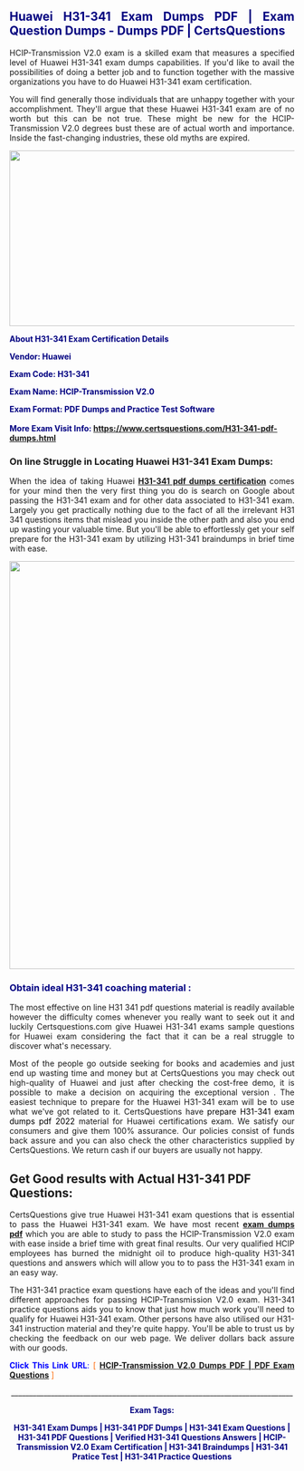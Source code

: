 <h2 style="text-align: justify;"><span style="color: #000080;">Huawei H31-341 Exam Dumps PDF | Exam Question Dumps - Dumps PDF | CertsQuestions</span></h2>
<p style="text-align: justify;">HCIP-Transmission V2.0 exam is a skilled exam that measures a specified level of Huawei  H31-341 exam dumps capabilities. If you'd like to avail the possibilities of doing a better job and to function together with the massive organizations you have to do Huawei H31-341 exam certification.</p>
<p style="text-align: justify;">You will find generally those individuals that are unhappy together with your accomplishment. They'll argue that these Huawei  H31-341 exam are of no worth but this can be not true. These might be new for the HCIP-Transmission V2.0 degrees bust these are of actual worth and importance. Inside the fast-changing industries, these old myths are expired.</p>
<p><img style="display: block; margin-left: auto; margin-right: auto;" src="https://i.imgur.com/eaP4ae9.png" width="840" height="310" /></p>
<p><span style="color: #000080;"><strong>About H31-341 Exam Certification Details</strong></span></p>
<p><span style="color: #000080;"><strong>Vendor: Huawei<br /></strong></span></p>
<p><span style="color: #000080;"><strong>Exam Code: H31-341</strong></span></p>
<p><span style="color: #000080;"><strong>Exam Name: HCIP-Transmission V2.0</strong></span></p>
<p><span style="color: #000080;"><strong>Exam Format: PDF Dumps and Practice Test Software<br /><br />More Exam Visit Info: <span style="color: #ff6600;"><a href="https://www.certsquestions.com/H31-341-pdf-dumps.html">https://www.certsquestions.com/H31-341-pdf-dumps.html</a></span></strong></span></p>
<h3>On line Struggle in Locating Huawei H31-341 Exam Dumps:</h3>
<p style="text-align: justify;">When the idea of taking Huawei <a href="https://www.certsquestions.com/H31-341-pdf-dumps.html"><strong> H31-341 pdf dumps certification</strong></a> comes for your mind then the very first thing you do is search on Google about passing the H31-341 exam and for other data associated to H31-341 exam. Largely you get practically nothing due to the fact of all the irrelevant H31 341 questions items that mislead you inside the other path and also you end up wasting your valuable time. But you'll be able to effortlessly get your self prepare for the H31-341 exam by utilizing H31-341 braindumps in brief time with ease.</p>
<p><a href="https://www.certsquestions.com/H31-341-pdf-dumps.html"><img style="display: block; margin-left: auto; margin-right: auto;" src="https://i.imgur.com/pxhoKQ2.png" width="720" /></a></p>
<h3><span style="color: #000080;">Obtain ideal  H31-341 coaching material :</span></h3>
<p style="text-align: justify;">The most effective on line H31 341 pdf questions material is readily available however the difficulty comes whenever you really want to seek out it and luckily Certsquestions.com give Huawei H31-341 exams sample questions for Huawei  exam considering the fact that it can be a real struggle to discover what's necessary.</p>
<p style="text-align: justify;">Most of the people go outside seeking for books and academies and just end up wasting time and money but at CertsQuestions you may check out high-quality of Huawei  and just after checking the cost-free demo, it is possible to make a decision on acquiring the exceptional version . The easiest technique to prepare for the Huawei H31-341 exam will be to use what we've got related to it. CertsQuestions have <span style="color: #000000;">prepare H31-341 exam dumps pdf 2022</span> material for Huawei certifications exam. We satisfy our consumers and give them 100% assurance. Our policies consist of funds back assure and you can also check the other characteristics supplied by CertsQuestions. We return cash if our buyers are usually not happy.</p>
<h2>Get Good results with Actual H31-341 PDF Questions:</h2>
<p style="text-align: justify;">CertsQuestions give true Huawei H31-341 exam questions that is essential to pass the Huawei  H31-341 exam. We have most recent<strong>&nbsp;<a href="https://www.certsquestions.com/">exam dumps pdf</a></strong>&nbsp;which you are able to study to pass the HCIP-Transmission V2.0 exam with ease inside a brief time with great final results. Our very qualified HCIP employees has burned the midnight oil to produce high-quality H31-341 questions and answers which will allow you to to pass the H31-341 exam in an easy way.</p>
<p style="text-align: justify;">The H31-341 practice exam questions have each of the ideas and you'll find different approaches for passing HCIP-Transmission V2.0 exam. H31-341 practice questions aids you to know that just how much work you'll need to qualify for Huawei  H31-341 exam. Other persons have also utilised our H31-341 instruction material and they're quite happy. You'll be able to trust us by checking the feedback on our web page. We deliver dollars back assure with our goods.</p>
<p style="text-align: justify;"><span style="color: #0000ff;"><strong>Click This Link URL</strong>:</span> <span style="color: #ff6600;">[ <strong><a href="https://www.certsquestions.com/hcip-certification.html">HCIP-Transmission V2.0 Dumps PDF | PDF Exam Questions</a></strong> ]</span></p>
<p style="text-align: center;">______________________________________________________________________________</p>
<p style="text-align: center;"><span style="color: #000080;"><strong>Exam Tags:</strong></span></p>
<p style="text-align: center;"><span style="color: #000080;"><strong>H31-341 Exam Dumps | H31-341 PDF Dumps | H31-341 Exam Questions | H31-341 PDF Questions | Verified H31-341 Questions Answers | HCIP-Transmission V2.0 Exam Certification | H31-341 Braindumps | H31-341 Pratice Test | H31-341 Practice Questions</strong></span></p>
